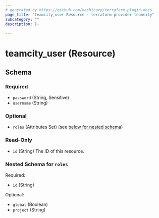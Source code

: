 ```yaml
---
# generated by https://github.com/hashicorp/terraform-plugin-docs
page_title: "teamcity_user Resource - terraform-provider-teamcity"
subcategory: ""
description: |-
  
---
```


# teamcity_user (Resource)





<!-- schema generated by tfplugindocs -->
## Schema

### Required

- `password` (String, Sensitive)
- `username` (String)

### Optional

- `roles` (Attributes Set) (see [below for nested schema](#nestedatt--roles))

### Read-Only

- `id` (String) The ID of this resource.

<a id="nestedatt--roles"></a>
### Nested Schema for `roles`

Required:

- `id` (String)

Optional:

- `global` (Boolean)
- `project` (String)
